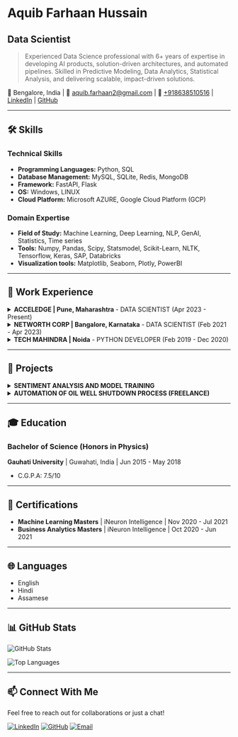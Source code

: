 # Aquib Farhaan Hussain

## Data Scientist

> Experienced Data Science professional with 6+ years of expertise in developing AI products, solution-driven architectures, and automated pipelines. Skilled in Predictive Modeling, Data Analytics, Statistical Analysis, and delivering scalable, impact-driven solutions.

📍 Bengalore, India | 📧 [aquib.farhaan2@gmail.com](mailto:aquib.farhaan2@gmail.com) | 📱 <a href="tel:+918638510516">+918638510516</a> | [LinkedIn](https://linkedin.com/in/aquibfarhaan/) | [GitHub](https://github.com/aquib97)

---

## 🛠️ Skills

### Technical Skills
- **Programming Languages:** Python, SQL
- **Database Management:** MySQL, SQLite, Redis, MongoDB
- **Framework:** FastAPI, Flask
- **OS:** Windows, LINUX
- **Cloud Platform:** Microsoft AZURE, Google Cloud Platform (GCP)

### Domain Expertise
- **Field of Study:** Machine Learning, Deep Learning, NLP, GenAI, Statistics, Time series
- **Tools:** Numpy, Pandas, Scipy, Statsmodel, Scikit-Learn, NLTK, Tensorflow, Keras, SAP, Databricks
- **Visualization tools:** Matplotlib, Seaborn, Plotly, PowerBI

---

## 💼 Work Experience

<details>
<summary><strong>ACCELEDGE | Pune, Maharashtra</strong> - DATA SCIENTIST (Apr 2023 - Present)</summary>

#### VOICE-BOT PLATFORM
- Developed a scalable voicebot integrated with a dialer API to manage outbound call campaigns, tracking 10,000+ queued, active, and completed calls daily via MongoDB and temporary caching.
- Designed and implemented an end-to-end service for real-time audio interactions, integrating speech-to-text transcription, multilingual support, and dynamic conversational behavior using LLM-driven logic and intent classification with JSON-based dialogue mapping.
- Upgraded the system by incorporating GenAI (OpenAI + LangChain) to enable scalable and dynamic response generation, enhancing performance and expanding conversational capabilities.
- Integrated a robust audio response generation pipeline with session-aware memory management to simulate natural, voice-based conversations in diverse languages and user personas.

#### WEB-BOT PLATFORM
- Engineered a scalable Chabot platform for Web-based and WhatsApp based application product configured with a JSON-based architecture, setup for bot flows and deployment on Linux based server.
- Implemented database management with MongoDB for session management, RAG and fine tuning leveraging with LLM and hugging face model to generate language modeling.
- Integrated advanced functionalities into the chatbot platform, including API integration, sentiment analysis, translation mapping, intent classification, multilingual support, and GenAI-driven capabilities.

#### AUDIO PROCESSING AND NLP AUTOMATION
- Built FastAPI microservices for multilingual audio pipelines, incorporating language identification (SpeechBrain), transcription (Google STT, SpeechRecognition), neural translation, and domain-specific NER models, processing over 5,000+ audio files/month.
- Architected APIs with flexible input support (file/base64), token-based security, modular utility functions, and resilient fault handling to ensure scalable deployments and seamless cross-language NLP tasks.

#### DATA SCRAPING AND AUTOMATION
- Developed a Selenium-based web scraping tool to systematically navigate websites and extract updated data files on a daily basis. Automated the workflow using a scheduler to enhance operational efficiency.
- Designed post-processing pipelines for extracted data and established a daily logging system, seamlessly integrating with an SQL database for real-time mapping and visualization on the client dashboard.
</details>

<details>
<summary><strong>NETWORTH CORP | Bangalore, Karnataka</strong> - DATA SCIENTIST (Feb 2021 - Apr 2023)</summary>

#### TOTAL EXTRACT LOSS OPTIMIZATION
- Led root cause analysis to identify and address factors contributing to yield loss in the Lauter Tun process, employing regression techniques and Shap value-driven feature importance.
- Generated actionable insights from the analysis to define the recommended range of process control parameters for maximization of yield based on analysis of historical data & increased the yield by 0.65%.
- Designed and implemented scalable data models and data pipelines to streamline the storage and analysis of high-volume process datasets.

#### SPACE OPTIMIZATION
- Built an optimization tool to create the best SKU combination for route assembling thereby taking the currently vacant space of truck and minimizing cost.
- Calculated benefits with $300k+ (pesos) from overall monthly from the output files.

#### ELECTRICITY FORECAST IN BREWERIES
- Found patterns of electricity consumption on the MAZ region Brewery dataset, where the records of kilowatts consumed are in every 15 minutes.
- Demonstrated proficiency in time series forecasting techniques, achieving an RMSPE of 37% for ARIMA models and 10% for LSTM models on the validation set.

#### OTHER ACHIEVEMENTS
- Developed and deployed an automation tool for validating MRP controller user details and managing SAP responsibilities, with an optimization module to prioritize cases. Runs daily, auto-handling average of 20 incidents.
- Built an automation tool to monitor SLA breach incidents, send periodic alerts to assignees, and help save priority cases, contributing to an average cost saving of $10M.
</details>

<details>
<summary><strong>TECH MAHINDRA | Noida</strong> - PYTHON DEVELOPER (Feb 2019 - Dec 2020)</summary>

- Developed and maintained Python-based applications for data processing and automation, improving operational efficiency by 30%.
- Implemented ETL processes using Python libraries (Pandas, NumPy) to transform and load data from various sources into SQL databases.
- Created RESTful APIs using Flask framework to facilitate seamless data exchange between different systems.
- Collaborated with cross-functional teams to identify requirements and deliver solutions that met business needs.
- Automated manual reporting processes, reducing report generation time by 75% and eliminating human error.
</details>

---

## 🚀 Projects

<details>
<summary><strong>SENTIMENT ANALYSIS AND MODEL TRAINING</strong></summary>

- Analyzed a Twitter dataset of 1.6M records to discern the sentiment (positive or negative) of tweets.
- Trained various models, including GloVe+Stacked Bi-LSTM, ANN, and Logistic Regression, to assess their performance in sentiment analysis on the data.
</details>

<details>
<summary><strong>AUTOMATION OF OIL WELL SHUTDOWN PROCESS (FREELANCE)</strong></summary>

- Investigated the behavior of neighboring wells in the vicinity of a center well shutdown within a specified radius.
- Managed data from 60 wells, handling a substantial dataset of approximately 13 GB.
- Conducted experiments in predictive analysis and visualization techniques, automating the process to enhance data representation.
</details>

---

## 🎓 Education

### Bachelor of Science (Honors in Physics)
**Gauhati University** | Guwahati, India | Jun 2015 - May 2018
- C.G.P.A: 7.5/10

---

## 📜 Certifications

- **Machine Learning Masters** | iNeuron Intelligence | Nov 2020 - Jul 2021
- **Business Analytics Masters** | iNeuron Intelligence | Oct 2020 - Jun 2021

---

## 🌐 Languages

- English
- Hindi
- Assamese

---

## 📊 GitHub Stats

![GitHub Stats](https://github-readme-stats.vercel.app/api?username=aquib97&show_icons=true&theme=radical)

![Top Languages](https://github-readme-stats.vercel.app/api/top-langs/?username=aquib97&layout=compact&theme=radical)

---

## 📫 Connect With Me

Feel free to reach out for collaborations or just a chat!

[![LinkedIn](https://img.shields.io/badge/LinkedIn-0077B5?style=for-the-badge&logo=linkedin&logoColor=white)](https://linkedin.com/in/aquibfarhaan/)
[![GitHub](https://img.shields.io/badge/GitHub-100000?style=for-the-badge&logo=github&logoColor=white)](https://github.com/aquib97)
[![Email](https://img.shields.io/badge/Email-D14836?style=for-the-badge&logo=gmail&logoColor=white)](mailto:aquib.farhaan2@gmail.com)
